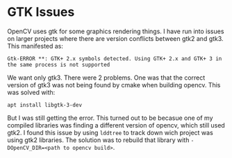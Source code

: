 # GTK Issues
OpenCV uses gtk for some graphics rendering things. I have run into issues on larger projects where there are version conflicts between gtk2 and gtk3. This manifested as:
```
Gtk-ERROR **: GTK+ 2.x symbols detected. Using GTK+ 2.x and GTK+ 3 in the same process is not supported
```
We want only gtk3. There were 2 problems. One was that the correct version of gtk3 was not being found by cmake when building opencv. This was solved with:
```
apt install libgtk-3-dev
```
But I was still getting the error. This turned out to be becasue one of my compiled libraries was finding a different version of opencv, which still used gtk2. I found this issue by using `lddtree` to track down wich project was using gtk2 libraries. The solution was to rebuild that library with `-DOpenCV_DIR=<path to opencv build>`.